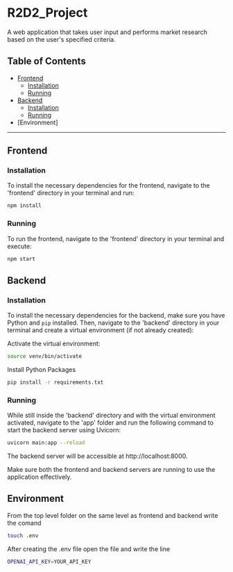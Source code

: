 # R2D2_Project

A web application that takes user input and performs market research based on the user's specified criteria.

## Table of Contents

- [Frontend](#frontend)
  - [Installation](#installation)
  - [Running](#running)
- [Backend](#backend)
  - [Installation](#installation-1)
  - [Running](#running-1)
- [Environment]


---

## Frontend

### Installation
To install the necessary dependencies for the frontend, navigate to the 'frontend' directory in your terminal and run:

```bash
npm install
```

### Running
To run the frontend, navigate to the 'frontend' directory in your terminal and execute:

```bash
npm start
```

## Backend

### Installation
To install the necessary dependencies for the backend, make sure you have Python and `pip` installed. Then, navigate to the 'backend' directory in your terminal and create a virtual environment (if not already created):

Activate the virtual environment:

```bash
source venv/bin/activate
```

Install Python Packages
```bash
pip install -r requirements.txt
```
### Running
While still inside the 'backend' directory and with the virtual environment activated, navigate to the 'app' folder and run the following command to start the backend server using Uvicorn:

```bash
uvicorn main:app --reload
```
The backend server will be accessible at http://localhost:8000.

Make sure both the frontend and backend servers are running to use the application effectively.

## Environment
From the top level folder on the same level as frontend and backend write the comand

```bash
touch .env
```

After creating the .env file open the file and write the line

```bash 
OPENAI_API_KEY=YOUR_API_KEY
```